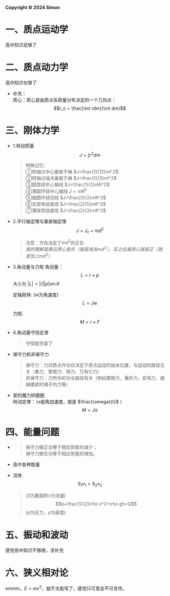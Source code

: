 **Copyright © 2024 Simon**
# 一、质点运动学
高中知识足够了

# 二、质点动力学
高中知识也够了
* 补充：  
  质心：质心是由质点系质量分布决定的一个几何点：
  $$r_c = \frac{\int rdm}{\int dm}$$

# 三、刚体力学
* 1.转动惯量
  $$J = \int r^2 dm$$

  >特殊记忆:  
  ①转轴过中心垂直于棒  $J=\frac{1}{12}ml^2$  
  ②转轴过端点垂直于棒 $J=\frac{1}{3}ml^2$  
  ③圆盘绕中心轴线 $J=\frac{1}{2}mR^2$  
  ④薄圆环绕中心轴线 $J=mR^2$  
  ⑤细圆环绕切线 $J=\frac{3}{2}mR^2$  
  ⑥实球体绕直径 $J=\frac{2}{5}mR^2$  
  ⑦薄球壳绕直径 $J=\frac{2}{3}mR^2$  

* 2.平行轴定理与垂直轴定理
  $$J = J_c +md^2$$

  >注意：方向决定了$md^2$的正负  
  *我的理解是靠近质心是负（就是减去$md^2$），反之远离质心就是正（就是加上$md^2$）*


* 3.角动量与力矩
  角动量：
  $$L = r \times p$$
   大小为 $|L|=|r||p|\sin\theta$  

  定轴刚体: ($w$为角速度)  
  $$L= J w$$
 
    
      
  力矩:
  $$M = r \times F$$

* 4.角动量守恒定律
  >守恒就完事了
* 保守力和非保守力
  >保守力：力对质点作功仅决定于质点运动的始末位置，与运动的路径无关（重力、摩擦力、弹力、万有引力）  
  >非保守力：力所作的功与路径有关（例如摩擦力，爆炸力、安培力、细绳绷紧时绳子内力等）

* 爱的魔力转圈圈  
  转动定律：（$\alpha$是角加速度，就是 $\frac{\omega}{t}$ ）
  $$M=J\alpha$$

  

# 四、能量问题
* >保守力做正功等于相应势能的减少；    
   保守力做负功等于相应势能的增加。
* 高中各种能量


* 流体
  $$S_1v_1=S_2v_2$$
  >($S$为截面积$v$为流速)  
  $$p+\frac{1}{2}\rho v^2+\rho gh=Q$$
  >($p$为压力，$\rho$为密度)


# 五、振动和波动
感觉高中知识不够用，求补充

# 六、狭义相对论
emmm，$E=mc^2$，就不太能写了，感觉只可意会不可言传。